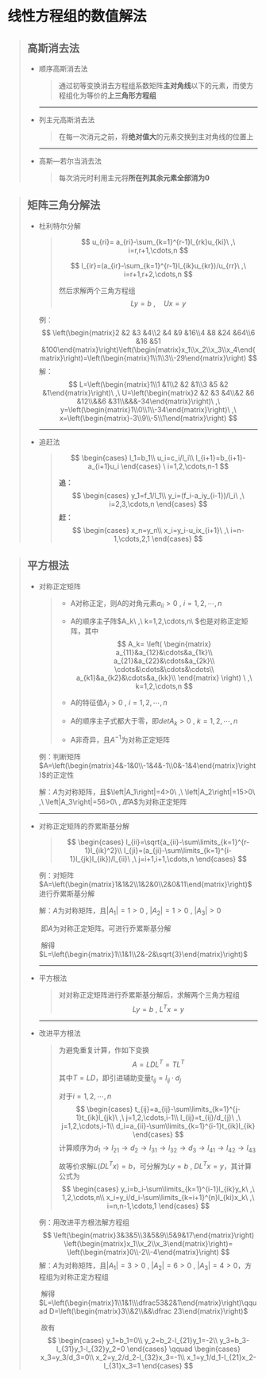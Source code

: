 # 线性方程组的数值解法

> ## 高斯消去法
>
> * 顺序高斯消去法
>
>   > 通过初等变换消去方程组系数矩阵**主对角线**以下的元素，而使方程组化为等价的**上三角形方程组**
>
>   ***
>
> * 列主元高斯消去法
>
>   >在每一次消元之前，将**绝对值大**的元素交换到主对角线的位置上
>
>   ***
>
> * 高斯—若尔当消去法  
>
>   > 每次消元时利用主元将**所在列其余元素全部消为0**



> ## 矩阵三角分解法
>
> * 杜利特尔分解
>
>   > $$
>   > u_{ri}= a_{ri}-\sum_{k=1}^{r-1}l_{rk}u_{ki}\ ,\ i=r,r+1,\cdots,n
>   > $$
>   >
>   > $$
>   > l_{ir}=(a_{ir}-\sum_{k=1}^{r-1}l_{ik}u_{kr})/u_{rr}\ ,\ i=r+1,r+2,\cdots,n
>   > $$
>   >
>   > 然后求解两个三角方程组
>   > $$
>   > Ly=b\ ,\quad Ux=y
>   > $$
>
>   例：
>   $$
>   \left(\begin{matrix}2 &2 &3 &4\\2 &4 &9 &16\\4 &8 &24 &64\\6 &16 &51 &100\end{matrix}\right)\left(\begin{matrix}x_1\\x_2\\x_3\\x_4\end{matrix}\right)=\left(\begin{matrix}1\\1\\3\\-29\end{matrix}\right)
>   $$
>   解：
>   $$
>   L=\left(\begin{matrix}1\\1 &1\\2 &2 &1\\3 &5 &2 &1\end{matrix}\right)\ ,\ U=\left(\begin{matrix}2 &2 &3 &4\\&2 &6 &12\\&&6 &31\\&&&-34\end{matrix}\right)\ ,\ y=\left(\begin{matrix}1\\0\\1\\-34\end{matrix}\right)\ ,\ x=\left(\begin{matrix}-3\\9\\-5\\1\end{matrix}\right)
>   $$
>   
>   ***
>   
>   
>   
> * 追赶法
> 
>   >$$
>   >\begin{cases}
>   >l_1=b_1\\
>   >u_i=c_i/l_i\\
>   >l_{i+1}=b_{i+1}-a_{i+1}u_i
>   >\end{cases}
>   >\ i=1,2,\cdots,n-1
>   >$$
>   >
>   >**追：**
>   >$$
>   >\begin{cases}
>   >y_1=f_1/l_1\\
>   >y_i=(f_i-a_iy_{i-1})/l_i\ ,\ i=2,3,\cdots,n
>   >\end{cases}
>   >$$
>   >**赶：**
>   >$$
>   >\begin{cases}
>   >x_n=y_n\\
>   >x_i=y_i-u_ix_{i+1}\ ,\ i=n-1,\cdots,2,1
>   >\end{cases}
>   >$$
>  >



> ## 平方根法
>
> * 对称正定矩阵
>
>   > * A对称正定，则A的对角元素$a_{ii}>0\ ,\ i=1,2,\cdots,n$
>   >
>   > * A的顺序主子阵$A_k\ ,\ k=1,2,\cdots,n\ $也是对称正定矩阵，其中
>   >   $$
>   >   A_k=
>   >   \left(
>   >   \begin{matrix}
>   >   a_{11}&a_{12}&\cdots&a_{1k}\\
>   >   a_{21}&a_{22}&\cdots&a_{2k}\\
>   >   \cdots&\cdots&\cdots&\cdots\\
>   >   a_{k1}&a_{k2}&\cdots&a_{kk}\\
>   >   \end{matrix}
>   >   \right)
>   >   \ ,\ k=1,2,\cdots,n
>   >   $$
>   >
>   > * A的特征值$\lambda_i>0\ ,\ i=1,2,\cdots,n$
>   >
>   > * A的顺序主子式都大于零，即$detA_k>0\ ,\ k=1,2,\cdots,n$
>   >
>   > * A非奇异，且$A^{-1}$为对称正定矩阵
>
>   例：判断矩阵$A=\left(\begin{matrix}4&-1&0\\-1&4&-1\\0&-1&4\end{matrix}\right)$的正定性
>
>   解：$A$为对称矩阵，且$\left|A_1\right|=4>0\ ,\ \left|A_2\right|=15>0\ ,\ \left|A_3\right|=56>0\ $,即$A$为对称正定矩阵
>
>   ***
>
> * 对称正定矩阵的乔累斯基分解
>
>   >$$
>   >\begin{cases}
>   >l_{ii}=\sqrt{a_{ii}-\sum\limits_{k=1}^{r-1}l_{ik}^2}\\
>   >l_{ji}=(a_{ji}-\sum\limits_{k=1}^{i-1}l_{jk}l_{ik})/l_{ii}\ ,\ j=i+1,i+1,\cdots,n
>   >\end{cases}
>   >$$
>
>   例：对矩阵$A=\left(\begin{matrix}1&1&2\\1&2&0\\2&0&11\end{matrix}\right)$进行乔累斯基分解
>
>   解：$A$为对称矩阵，且$\left|A_1\right|=1>0\ ,\ \left|A_2\right|=1>0\ ,\ \left|A_3\right|>0$
>
>   ​		即$A$为对称正定矩阵。可进行乔累斯基分解
>
>   ​		解得$L=\left(\begin{matrix}1\\1&1\\2&-2&\sqrt{3}\end{matrix}\right)$
>
>   ***
>
> * 平方根法
>
>   > 对对称正定矩阵进行乔累斯基分解后，求解两个三角方程组
>   > $$
>   > Ly=b\ ,\ L^Tx=y
>   > $$
>
>   ***
>
> * 改进平方根法
>
>   > 为避免重复计算，作如下变换
>   > $$
>   > A=LDL^T=TL^T
>   > $$
>   > 其中$T=LD$，即引进辅助变量$t_{ij}=l_{ij}·d_j$
>   >
>   > 对于$i=1,2,\cdots,n$
>   > $$
>   > \begin{cases}
>   > t_{ij}=a_{ij}-\sum\limits_{k=1}^{j-1}t_{ik}l_{jk}\ ,\ j=1,2,\cdots,i-1\\
>   > l_{ij}=t_{ij}/d_{j}\ ,\ j=1,2,\cdots,i-1\\
>   > d_i=a_{ii}-\sum\limits_{k=1}^{i-1}t_{ik}l_{ik}
>   > \end{cases}
>   > $$
>   > 计算顺序为$d_1\rightarrow l_{21}\rightarrow d_2 \rightarrow l_{31}\rightarrow l_{32}\rightarrow d_3\rightarrow l_{41}\rightarrow l_{42}\rightarrow l_{43}$
>   >
>   > 故等价求解$L(DL^Tx)=b$，可分解为$Ly=b\ ,\ DL^Tx=y$，其计算公式为
>   > $$
>   > \begin{cases}
>   > y_i=b_i-\sum\limits_{k=1}^{i-1}l_{ik}y_k\ ,\ 1,2,\cdots,n\\
>   > x_i=y_i/d_i-\sum\limits_{k=i+1}^{n}l_{ki}x_k\ ,\ i=n,n-1,\cdots,1
>   > \end{cases}
>   > $$
>
>   例：用改进平方根法解方程组
>   $$
>   \left(\begin{matrix}3&3&5\\3&5&9\\5&9&17\end{matrix}\right)
>   \left(\begin{matrix}x_1\\x_2\\x_3\end{matrix}\right)=
>   \left(\begin{matrix}0\\-2\\-4\end{matrix}\right)
>   $$
>   解：$A$为对称矩阵，且$\left|A_1\right|=3>0\ ,\ \left|A_2\right|=6>0\ ,\ \left|A_3\right|=4>0$，方程组为对称正定方程组
>
>   ​		解得$L=\left(\begin{matrix}1\\1&1\\\dfrac53&2&1\end{matrix}\right)\qquad D=\left(\begin{matrix}3\\&2\\&&\dfrac 23\end{matrix}\right)$
>
>   ​		故有
>   $$
>   \begin{cases}
>   y_1=b_1=0\\
>   y_2=b_2-l_{21}y_1=-2\\
>   y_3=b_3-l_{31}y_1-l_{32}y_2=0
>   \end{cases}
>   \qquad 
>   \begin{cases}
>   x_3=y_3/d_3=0\\
>   x_2=y_2/d_2-l_{32}x_3=-1\\
>   x_1=y_1/d_1-l_{21}x_2-l_{31}x_3=1
>   \end{cases}
>   $$

